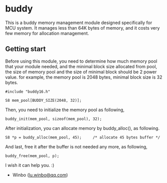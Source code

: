 # buddy
This is a buddy memory management module designed specifically for MCU system. It manages less than 64K bytes of memory, and it costs very few memory for allocation management.

## Getting start
Before using this module, you need to determine how much memory pool that your module needed, and the minimal block size allocated from pool, the size of memory pool and the size of minimal block should be 2 power value. for example, the memory pool is 2048 bytes, minimal block size is 32 bytes.

	#include "buddy16.h"

	S8 mem_pool[BUDDY_SIZE(2048, 32)];

Then, you need to initialize the memory pool as following,

	buddy_init(mem_pool, sizeof(mem_pool), 32);

After initialization, you can allocate memory by buddy_alloc(), as following.

	S8 *p = buddy_alloc(mem_pool, 45);     /* allocate 45 bytes buffer */

And last, free it after the buffer is not needed any more, as following,

	buddy_free(mem_pool, p);



I wish it can help you. :)

- Winbo (lu.winbo@qq.com)



